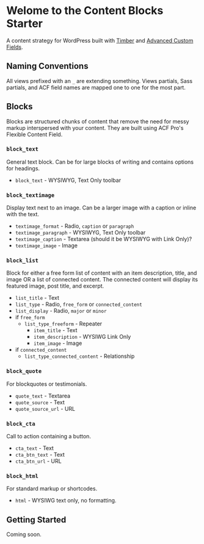 
# Welome to the Content Blocks Starter

A content strategy for WordPress built with [Timber](https://github.com/jarednova/timber/) and [Advanced Custom Fields](http://advancedcustomfields.com).

## Naming Conventions

All views prefixed with an `_` are extending something. Views partials, Sass partials, and ACF field names are mapped one to one for the most part.

## Blocks

Blocks are structured chunks of content that remove the need for messy markup interspersed with your content. They are built using ACF Pro's Flexible Content Field.

### `block_text`

General text block. Can be for large blocks of writing and contains options for headings.

- `block_text` - WYSIWYG, Text Only toolbar

### `block_textimage`

Display text next to an image. Can be a larger image with a caption or inline with the text.

- `textimage_format` - Radio, `caption` or `paragraph`
- `textimage_paragraph` - WYSIWYG, Text Only toolbar
- `textimage_caption` - Textarea (should it be WYSIWYG with Link Only)?
- `textimage_image` - Image

### `block_list`

Block for either a free form list of content with an item description, title, and image OR a list of connected content. The connected content will display its featured image, post title, and excerpt.

- `list_title` - Text
- `list_type` - Radio, `free_form` or `connected_content`
- `list_display` - Radio, `major` or `minor`
- if `free_form`
	- `list_type_freeform` - Repeater
		- `item_title` - Text
		- `item_description` - WYSIWG Link Only
		- `item_image` - Image
- if `connected_content`
	- `list_type_connected_content` - Relationship

### `block_quote`

For blockquotes or testimonials.

- `quote_text` - Textarea
- `quote_source` - Text
- `quote_source_url` - URL

### `block_cta`

Call to action containing a button.

- `cta_text` - Text
- `cta_btn_text` - Text
- `cta_btn_url` - URL

### `block_html`

For standard markup or shortcodes.

- `html` - WYSIWG text only, no formatting.

## Getting Started

Coming soon.

